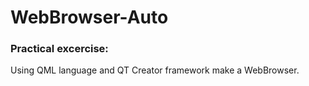 # WebBrowser-Auto
### Practical excercise:
Using QML language and QT Creator framework make a WebBrowser.
